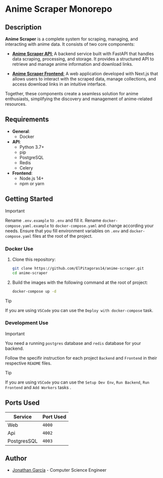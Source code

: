 # Anime Scraper Monorepo

## Description

**Anime Scraper** is a complete system for scraping, managing, and interacting with anime data. It consists of two core components:

- [**Anime Scraper API**:](/backend/README.md) A backend service built with FastAPI that handles data scraping, processing, and storage. It provides a structured API to retrieve and manage anime information and download links.

- [**Anime Scraper Frontend**:](/frontend/README.md) A web application developed with Next.js that allows users to interact with the scraped data, manage collections, and access download links in an intuitive interface.

Together, these components create a seamless solution for anime enthusiasts, simplifying the discovery and management of anime-related resources.

## Requirements

- **General**:
  - Docker
- **API**:
  - Python 3.7+
  - pip
  - PostgreSQL
  - Redis
  - Celery
- **Frontend**:
  - Node.js 14+
  - npm or yarn

## Getting Started

> [!IMPORTANT]
> Rename `.env.example` to `.env` and fill it.
> Rename `docker-compose.yaml.example` to `docker-compose.yaml` and change according your needs.
> Ensure that you fill environment variables on `.env` and `docker-compose.yaml` files at the root of the project.

### Docker Use

1. Clone this repository:

   ```bash
   git clone https://github.com/ElPitagoras14/anime-scraper.git
   cd anime-scraper
   ```

2. Build the images with the following command at the root of project:

   ```bash
   docker-compose up -d
   ```

> [!TIP]
> If you are using `VSCode` you can use the `Deploy with docker-compose` task.

### Development Use

> [!IMPORTANT]
> You need a running `postgres` database and `redis` database for your backend.

Follow the specifir instruction for each project `Backend` and `Frontend` in their respective `README` files.

> [!TIP]
> If you are using `VSCode` you can use the `Setup Dev Env`, `Run Backend`, `Run Frontend` and `Add Workers` tasks .

## Ports Used
|Service|Port Used|
|-------|---------|
|Web|`4000`|
|Api|`4002`|
|PostgresSQL|`4003`|

## Author

- [Jonathan García](https://github.com/ElPitagoras14) - Computer Science Engineer
